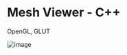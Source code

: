 # Mesh Viewer - C++

OpenGL, GLUT

![image](https://github.com/ManiSJ/MeshViewer/assets/11914200/891adf7e-d33d-4264-9f32-fa79ae49f575)
